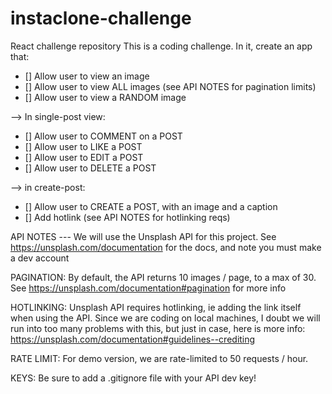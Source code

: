 # instaclone-challenge
React challenge repository
This is a coding challenge. In it, create an app that:

- [] Allow user to view an image
- [] Allow user to view ALL images (see API NOTES for pagination limits)
- [] Allow user to view a RANDOM image

--> In single-post view:
- [] Allow user to COMMENT on a POST
- [] Allow user to LIKE a POST
- [] Allow user to EDIT a POST
- [] Allow user to DELETE a POST

--> in create-post:
- [] Allow user to CREATE a POST, with an image and a caption
- [] Add hotlink (see API NOTES for hotlinking reqs)

API NOTES ---
We will use the Unsplash API for this project. See https://unsplash.com/documentation for the docs, and note you must make a dev account

PAGINATION: By default, the API returns 10 images / page, to a max of 30. See https://unsplash.com/documentation#pagination for more info

HOTLINKING: Unsplash API requires hotlinking, ie adding the link itself when using the API. Since we are coding on local machines, I doubt we will run
into too many problems with this, but just in case, here is more info: https://unsplash.com/documentation#guidelines--crediting

RATE LIMIT: For demo version, we are rate-limited to 50 requests / hour.

KEYS: Be sure to add a .gitignore file with your API dev key!
